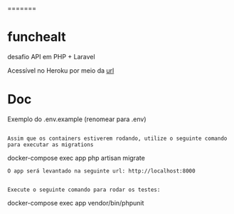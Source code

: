 =======
# funchealt
desafio API em PHP + Laravel 


Acessível no Heroku  por meio da [url](https://funchealth.herokuapp.com/graphql-playground)

# Doc

Exemplo do .env.example (renomear para .env)
```

Assim que os containers estiverem rodando, utilize o seguinte comando para executar as migrations
```
docker-compose exec app php artisan migrate
```
O app será levantado na seguinte url: http://localhost:8000


Execute o seguinte comando para rodar os testes:
```
docker-compose exec app vendor/bin/phpunit
```
